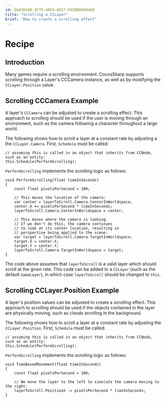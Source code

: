 ```yaml
---
id: E6A3644B-3F75-4AFA-A657-D43DB0869460
title: "Scrolling a CCLayer"
brief: "How to create a scrolling effect"
---
```


# Recipe

## Introduction

Many games require a scrolling environment. CocosSharp supports scrolling through a Layer's CCCamera instance, as well as by modifying the ```CCLayer.Position``` value.

## Scrolling CCCamera Example

A layer's `CCCamera` can be adjusted to create a scrolling effect. This approach to scrolling should be used if the user is moving through an environment, such as the camera following a character throughout a large world.

The following shows how to scroll a layer at a constant rate by adjusting a the `CCLayer.Camera`. First, `Schedule` must be called:

```
// assuming this is called in an object that inherits from CCNode, such as an entity:
this.Schedule(PerformScrolling);
```

`PerformScrolling` implements the scrolling logic as follows:

```
void PerformScrolling(float timeInSeconds)
{
	const float pixelsPerSecond = 100;

	// This moves the location of the camera:
	var center = layerToScroll.Camera.CenterInWorldspace;
	center.X += pixelsPerSecond * timeInSeconds;
	layerToScroll.Camera.CenterInWorldspace = center;

	// This moves where the camera is looking.
	// If we don't do this, the camera continues
	// to look at its center location, resulting in
	// perspective being applied to the scene:
	var target = layerToScroll.Camera.TargetInWorldspace;
	target.X = center.X;
	target.Y = center.Y;
	layerToScroll.Camera.TargetInWorldspace = target;
}
```
The code above assumes that `layerToScroll` is a valid layer which should scroll at the given rate. This code can be added to a `CCLayer` (such as the default `GameLayer`), in which case `layerToScroll` should be changed to `this`.

## Scrolling CCLayer.Position Example

A layer's position values can be adjusted to create a scrolling effect. This approach to scrolling should be used if the objects contained in the layer are physically moving, such as clouds scrolling in the background.

The following shows how to scroll a layer at a constant rate by adjusting the `CCLayer.Position`. First, `Schedule` must be called:

```
// assuming this is called in an object that inherits from CCNode, such as an entity:
this.Schedule(PerformScrolling);
```

`PerformScrolling` implements the scrolling logic as follows:

```
void TimeBasedMovement(float timeInSeconds)
{
	const float pixelsPerSecond = 100;

    // We move the layer to the left to simulate the camera moving to the right:
	layerToScroll.PositionX -= pixelsPerSecond * timeInSeconds;
}
```
